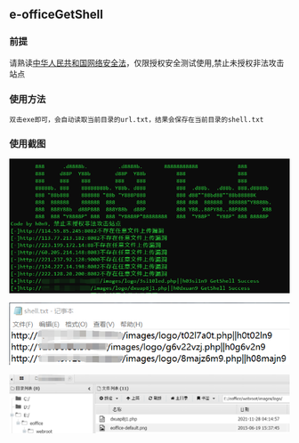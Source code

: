 ## e-officeGetShell

### 前提

请熟读[中华人民共和国网络安全法](http://mzj.cq.gov.cn/u/cms/cqyfyl/201910/18103505ap94.pdf)，仅限授权安全测试使用,禁止未授权非法攻击站点

### 使用方法

```shell
双击exe即可，会自动读取当前目录的url.txt，结果会保存在当前目录的shell.txt
```

### 使用截图

![image-20211128041957622](README/image-20211128041957622.png)

<img src="README/image-20211128041155142.png" alt="image-20211128041155142" style="zoom: 80%;" />

![image-20211128042126210](README/image-20211128042126210.png)